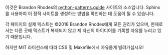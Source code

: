 이것은 Brandon Rhodes의 [python-patterns.guide](http://python-patterns.guide/) 사이트의 소스입니다. Sphinx를 사용하여 이 정적 사이트를 생성하는 방법을 확인하는 데 도움이 될 수 있습니다.

각 페이지의 실제 텍스트는 ©2018 Brandon Rhodes에게 모든 권리가 있으며, 현재로서는 다른 곳에 텍스트가 복제되지 않고 제 자신의 아이디어를 기록할 자유를 누리고 있기 때문입니다.

하지만 MIT 라이선스에 따라 CSS 및 Makefile에서 자유롭게 빌려가십시오!
